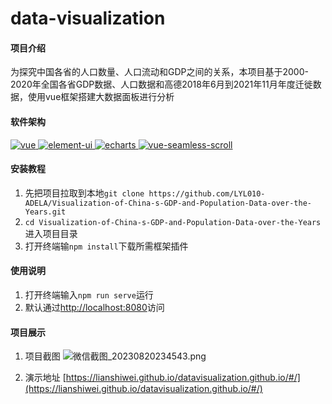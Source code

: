 # data-visualization

#### 项目介绍
为探究中国各省的人口数量、人口流动和GDP之间的关系，本项目基于2000-2020年全国各省GDP数据、人口数据和高德2018年6月到2021年11月年度迁徙数据，使用vue框架搭建大数据面板进行分析

#### 软件架构
  <a href="https://github.com/vuejs/vue">
    <img src="https://img.shields.io/badge/vue-2.6.11-brightgreen.svg" alt="vue">
  </a>
  <a href="https://github.com/ElemeFE/element">
    <img src="https://img.shields.io/badge/element--ui-2.15.1-green.svg" alt="element-ui">
  </a>
  <a href="https://github.com/apache/echarts">
    <img src="https://img.shields.io/badge/echarts-5.0.2-blue.svg" alt="echarts">
  </a>
  <a href="https://github.com/chenxuan0000/vue-seamless-scroll">
    <img src="https://img.shields.io/badge/vue--seamless--scroll-1.1.23-yellow.svg" alt="vue-seamless-scroll">
  </a>

#### 安装教程

1.  先把项目拉取到本地`git clone https://github.com/LYL010-ADELA/Visualization-of-China-s-GDP-and-Population-Data-over-the-Years.git`
2.  `cd Visualization-of-China-s-GDP-and-Population-Data-over-the-Years`进入项目目录
3.  打开终端输`npm install`下载所需框架插件

#### 使用说明

1.  打开终端输入`npm run serve`运行
2.  默认通过[http://localhost:8080](http://localhost:8080)访问

#### 项目展示

1.  项目截图
![微信截图_20230820234543.png](https://s2.loli.net/2023/08/20/NQYfArdjWkhIpZ1.png)

2.  演示地址
[https://lianshiwei.github.io/datavisualization.github.io/#/](https://lianshiwei.github.io/datavisualization.github.io/#/)
